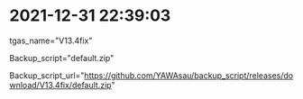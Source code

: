 # 2021-12-31 22:39:03

tgas_name="V13.4fix"

Backup_script="default.zip"

Backup_script_url="https://github.com/YAWAsau/backup_script/releases/download/V13.4fix/default.zip"

